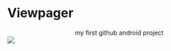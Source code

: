 # Viewpager
<center>my first github android project </center>
<img src="https://www.thesprucepets.com/thmb/kV_cfc9P4QWe-klxZ8y--awxvY4=/960x0/filters:no_upscale():max_bytes(150000):strip_icc():format(webp)/adorable-white-pomeranian-puppy-spitz-921029690-5c8be25d46e0fb000172effe.jpg">

